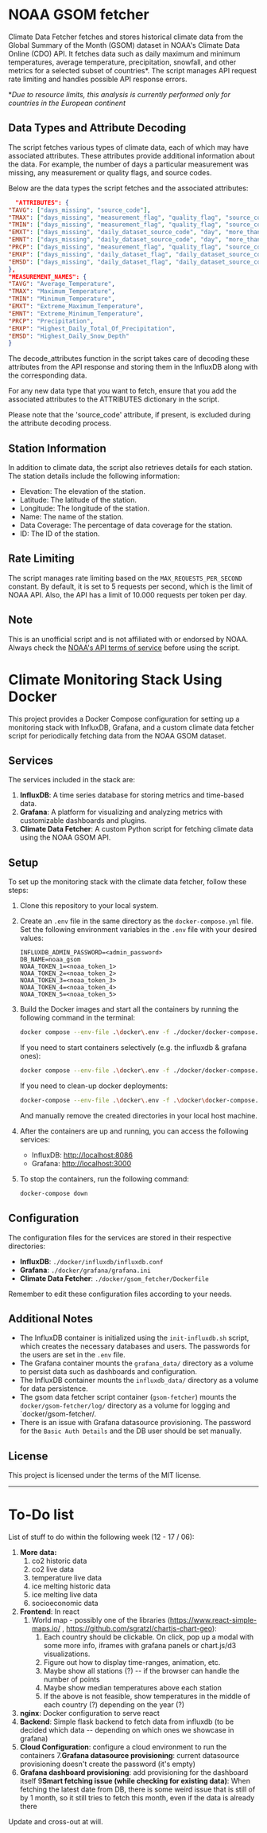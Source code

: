 # NOAA GSOM fetcher

Climate Data Fetcher fetches and stores historical climate data from the Global Summary of the Month (GSOM) dataset in
NOAA's Climate Data Online (CDO) API. It fetches data such as daily maximum and minimum temperatures, average
temperature, precipitation, snowfall, and other metrics for a selected subset of countries*. The script manages API
request rate limiting and handles possible API response errors.

**Due to resource limits, this analysis is currently performed only for countries in the European continent*

## Data Types and Attribute Decoding

The script fetches various types of climate data, each of which may have associated attributes. These attributes provide
additional information about the data. For example, the number of days a particular measurement was missing, any
measurement or quality flags, and source codes.

Below are the data types the script fetches and the associated attributes:

```json
  "ATTRIBUTES": {
"TAVG": ["days_missing", "source_code"],
"TMAX": ["days_missing", "measurement_flag", "quality_flag", "source_code"],
"TMIN": ["days_missing", "measurement_flag", "quality_flag", "source_code"],
"EMXT": ["days_missing", "daily_dataset_source_code", "day", "more_than_once"],
"EMNT": ["days_missing", "daily_dataset_source_code", "day", "more_than_once"],
"PRCP": ["days_missing", "measurement_flag", "quality_flag", "source_code"],
"EMXP": ["days_missing", "daily_dataset_flag", "daily_dataset_source_code", "day", "more_than_once"],
"EMSD": ["days_missing", "daily_dataset_flag", "daily_dataset_source_code", "day", "more_than_once"]
},
"MEASUREMENT_NAMES": {
"TAVG": "Average_Temperature",
"TMAX": "Maximum_Temperature",
"TMIN": "Minimum_Temperature",
"EMXT": "Extreme_Maximum_Temperature",
"EMNT": "Extreme_Minimum_Temperature",
"PRCP": "Precipitation",
"EMXP": "Highest_Daily_Total_Of_Precipitation",
"EMSD": "Highest_Daily_Snow_Depth"
}
```

The decode_attributes function in the script takes care of decoding these attributes from the API response and storing
them in the InfluxDB along with the corresponding data.

For any new data type that you want to fetch, ensure that you add the associated attributes to the ATTRIBUTES dictionary
in the script.

Please note that the 'source_code' attribute, if present, is excluded during the attribute decoding process.

## Station Information

In addition to climate data, the script also retrieves details for each station. The station details include the
following information:

- Elevation: The elevation of the station.
- Latitude: The latitude of the station.
- Longitude: The longitude of the station.
- Name: The name of the station.
- Data Coverage: The percentage of data coverage for the station.
- ID: The ID of the station.

## Rate Limiting

The script manages rate limiting based on the `MAX_REQUESTS_PER_SECOND` constant. By default, it is set to 5 requests
per second, which is the limit of NOAA API. Also, the API has a limit of 10.000 requests per token per day.

## Note

This is an unofficial script and is not affiliated with or endorsed by NOAA. Always check
the [NOAA's API terms of service](https://www.ncdc.noaa.gov/cdo-web/webservices/v2) before using the script.

# Climate Monitoring Stack Using Docker

This project provides a Docker Compose configuration for setting up a monitoring stack with InfluxDB, Grafana, and a
custom climate data fetcher script for periodically fetching data from the NOAA GSOM dataset.

## Services

The services included in the stack are:

1. **InfluxDB**: A time series database for storing metrics and time-based data.
2. **Grafana**: A platform for visualizing and analyzing metrics with customizable dashboards and plugins.
3. **Climate Data Fetcher**: A custom Python script for fetching climate data using the NOAA GSOM API.

## Setup

To set up the monitoring stack with the climate data fetcher, follow these steps:

1. Clone this repository to your local system.

2. Create an `.env` file in the same directory as the `docker-compose.yml` file. Set the following environment variables
   in the `.env` file with your desired values:

    ```
    INFLUXDB_ADMIN_PASSWORD=<admin_password>
    DB_NAME=noaa_gsom
    NOAA_TOKEN_1=<noaa_token_1>
    NOAA_TOKEN_2=<noaa_token_2>
    NOAA_TOKEN_3=<noaa_token_3>
    NOAA_TOKEN_4=<noaa_token_4>
    NOAA_TOKEN_5=<noaa_token_5>
    ```

3. Build the Docker images and start all the containers by running the following command in the terminal:

    ```bash
    docker compose --env-file .\docker\.env -f ./docker/docker-compose.yml up --remove-orphans --build
    ```

   If you need to start containers selectively (e.g. the influxdb & grafana ones):
   ```bash
   docker compose --env-file .\docker\.env -f ./docker/docker-compose.yml up --remove-orphans --build influxdb grafana
    ```

   If you need to clean-up docker deployments:

     ```bash
     docker-compose --env-file .\docker\.env -f .\docker\docker-compose.yml down --volumes --remove-orphans
     ```

   And manually remove the created directories in your local host machine.

4. After the containers are up and running, you can access the following services:

    - InfluxDB: [http://localhost:8086](http://localhost:8086)
    - Grafana: [http://localhost:3000](http://localhost:3000)

5. To stop the containers, run the following command:

    ```bash
    docker-compose down
    ```

## Configuration

The configuration files for the services are stored in their respective directories:

- **InfluxDB**: `./docker/influxdb/influxdb.conf`
- **Grafana**: `./docker/grafana/grafana.ini`
- **Climate Data Fetcher**: `./docker/gsom_fetcher/Dockerfile`

Remember to edit these configuration files according to your needs.

## Additional Notes

- The InfluxDB container is initialized using the `init-influxdb.sh` script, which creates the necessary databases and
  users. The passwords for the users are set in the `.env` file.
- The Grafana container mounts the `grafana_data/` directory as a volume to persist data such as dashboards and
  configuration.
- The InfluxDB container mounts the `influxdb_data/` directory as a volume for data persistence.
- The gsom data fetcher script container (`gsom-fetcher`) mounts the `docker/gsom-fetcher/log/` directory as a volume
  for logging and `docker/gsom-fetcher/.
- There is an issue with Grafana datasource provisioning. The password for the `Basic Auth Details` and the DB user
  should be set manually.

## License

This project is licensed under the terms of the MIT license.


---

# To-Do list

List of stuff to do within the following week (12 - 17 / 06):

1. **More data:**
    1. co2 historic data
    2. co2 live data
    3. temperature live data
    4. ice melting historic data
    5. ice melting live data
    6. socioeconomic data
2. **Frontend**: In react
    1. World map - possibly one of the libraries (https://www.react-simple-maps.io/
       , https://github.com/sgratzl/chartjs-chart-geo):
        1. Each country should be clickable. On click, pop up a modal with some more info, iframes with grafana panels
           or chart.js/d3 visualizations.
        2. Figure out how to display time-ranges, animation, etc.
        3. Maybe show all stations (?) -- if the browser can handle the number of points
        4. Maybe show median temperatures above each station
        5. If the above is not feasible, show temperatures in the middle of each country (?) depending on the year (?)
3. **nginx**: Docker configuration to serve react
4. **Backend**: Simple flask backend to fetch data from influxdb (to be decided which data -- depending on which ones we
   showcase in grafana)
6. **Cloud Configuration**: configure a cloud environment to run the containers 7.**Grafana datasource provisioning**:
   current datasource provisioning doesn't create the password (it's empty)
7. **Grafana dashboard provisioning**: add provisioning for the dashboard itself 9**Smart fetching issue (while checking
   for existing data)**: When fetching the latest date from DB, there is some weird issue that is still of by 1 month,
   so it still tries to fetch this month, even if the data is already there

Update and cross-out at will.
